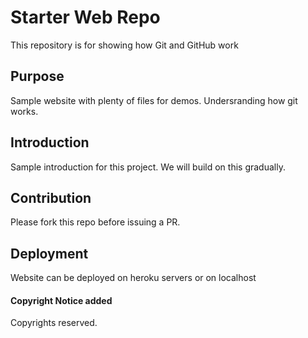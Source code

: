 # Starter Web Repo

This repository is for showing how Git and GitHub work

## Purpose

Sample website with plenty of files for demos. Undersranding how git works.

## Introduction
Sample introduction for this project. We will build on this gradually.

## Contribution
Please fork this repo before issuing a PR.

## Deployment
Website can be deployed on heroku servers or on localhost

#### Copyright Notice added
Copyrights reserved.
